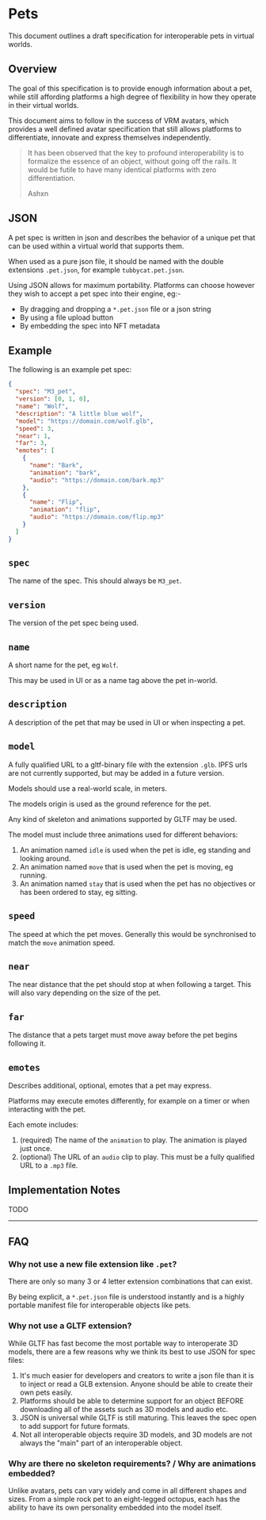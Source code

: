 # Pets

This document outlines a draft specification for interoperable pets in virtual worlds.

## Overview

The goal of this specification is to provide enough information about a pet, while still affording platforms a high degree of flexibility in how they operate in their virtual worlds.

This document aims to follow in the success of VRM avatars, which provides a well defined avatar specification that still allows platforms to differentiate, innovate and express themselves independently.

> It has been observed that the key to profound interoperability is to formalize the essence of an object, without going off the rails. It would be futile to have many identical platforms with zero differentiation.
>
> Ashxn

## JSON

A pet spec is written in json and describes the behavior of a unique pet that can be used within a virtual world that supports them.

When used as a pure json file, it should be named with the double extensions `.pet.json`, for example `tubbycat.pet.json`.

Using JSON allows for maximum portability. Platforms can choose however they wish to accept a pet spec into their engine, eg:-

- By dragging and dropping a `*.pet.json` file or a json string
- By using a file upload button
- By embedding the spec into NFT metadata

## Example

The following is an example pet spec:

```json
{
  "spec": "M3_pet",
  "version": [0, 1, 0],
  "name": "Wolf",
  "description": "A little blue wolf",
  "model": "https://domain.com/wolf.glb",
  "speed": 3,
  "near": 1,
  "far": 3,
  "emotes": [
    {
      "name": "Bark",
      "animation": "bark",
      "audio": "https://domain.com/bark.mp3"
    },
    {
      "name": "Flip",
      "animation": "flip",
      "audio": "https://domain.com/flip.mp3"
    }
  ]
}
```

## `spec`

The name of the spec. This should always be `M3_pet`.

## `version`

The version of the pet spec being used.

## `name`

A short name for the pet, eg `Wolf`.

This may be used in UI or as a name tag above the pet in-world.

## `description`

A description of the pet that may be used in UI or when inspecting a pet.

## `model`

A fully qualified URL to a gltf-binary file with the extension `.glb`. IPFS urls are not currently supported, but may be added in a future version.

Models should use a real-world scale, in meters.

The models origin is used as the ground reference for the pet.

Any kind of skeleton and animations supported by GLTF may be used.

The model must include three animations used for different behaviors:

1. An animation named `idle` is used when the pet is idle, eg standing and looking around.
2. An animation named `move` that is used when the pet is moving, eg running.
3. An animation named `stay` that is used when the pet has no objectives or has been ordered to stay, eg sitting.

## `speed`

The speed at which the pet moves. Generally this would be synchronised to match the `move` animation speed.

## `near`

The near distance that the pet should stop at when following a target. This will also vary depending on the size of the pet.

## `far`

The distance that a pets target must move away before the pet begins following it.

## `emotes`

Describes additional, optional, emotes that a pet may express.

Platforms may execute emotes differently, for example on a timer or when interacting with the pet.

Each emote includes:

1. (required) The name of the `animation` to play. The animation is played just once.
2. (optional) The URL of an `audio` clip to play. This must be a fully qualified URL to a `.mp3` file.

## Implementation Notes

TODO

---

## FAQ

### Why not use a new file extension like `.pet`?

There are only so many 3 or 4 letter extension combinations that can exist.

By being explicit, a `*.pet.json` file is understood instantly and is a highly portable manifest file for interoperable objects like pets.

### Why not use a GLTF extension?

While GLTF has fast become the most portable way to interoperate 3D models, there are a few reasons why we think its best to use JSON for spec files:

1. It's much easier for developers and creators to write a json file than it is to inject or read a GLB extension. Anyone should be able to create their own pets easily.
2. Platforms should be able to determine support for an object BEFORE downloading all of the assets such as 3D models and audio etc.
3. JSON is universal while GLTF is still maturing. This leaves the spec open to add support for future formats.
4. Not all interoperable objects require 3D models, and 3D models are not always the "main" part of an interoperable object.

### Why are there no skeleton requirements? / Why are animations embedded?

Unlike avatars, pets can vary widely and come in all different shapes and sizes. From a simple rock pet to an eight-legged octopus, each has the ability to have its own personality embedded into the model itself.
